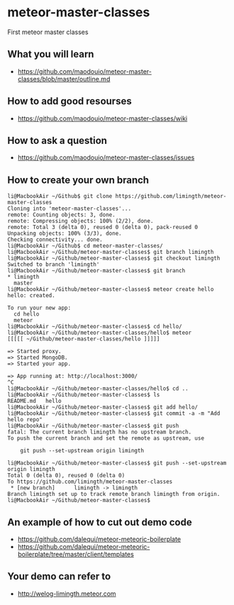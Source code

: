 # meteor-master-classes
First meteor master classes 

## What you will learn
* https://github.com/maodouio/meteor-master-classes/blob/master/outline.md

## How to add good resourses
* https://github.com/maodouio/meteor-master-classes/wiki

## How to ask a question
* https://github.com/maodouio/meteor-master-classes/issues 

## How to create your own branch
```
li@MacbookAir ~/Github$ git clone https://github.com/limingth/meteor-master-classes
Cloning into 'meteor-master-classes'...
remote: Counting objects: 3, done.
remote: Compressing objects: 100% (2/2), done.
remote: Total 3 (delta 0), reused 0 (delta 0), pack-reused 0
Unpacking objects: 100% (3/3), done.
Checking connectivity... done.
li@MacbookAir ~/Github$ cd meteor-master-classes/
li@MacbookAir ~/Github/meteor-master-classes$ git branch limingth
li@MacbookAir ~/Github/meteor-master-classes$ git checkout limingth
Switched to branch 'limingth'
li@MacbookAir ~/Github/meteor-master-classes$ git branch
* limingth
  master
li@MacbookAir ~/Github/meteor-master-classes$ meteor create hello
hello: created.                               

To run your new app:                          
  cd hello                                    
  meteor                                      
li@MacbookAir ~/Github/meteor-master-classes$ cd hello/
li@MacbookAir ~/Github/meteor-master-classes/hello$ meteor
[[[[[ ~/Github/meteor-master-classes/hello ]]]]]

=> Started proxy.                             
=> Started MongoDB.                           
=> Started your app.                          

=> App running at: http://localhost:3000/
^C
li@MacbookAir ~/Github/meteor-master-classes/hello$ cd ..
li@MacbookAir ~/Github/meteor-master-classes$ ls
README.md	hello
li@MacbookAir ~/Github/meteor-master-classes$ git add hello/
li@MacbookAir ~/Github/meteor-master-classes$ git commit -a -m "Add hello repo"
li@MacbookAir ~/Github/meteor-master-classes$ git push 
fatal: The current branch limingth has no upstream branch.
To push the current branch and set the remote as upstream, use

    git push --set-upstream origin limingth

li@MacbookAir ~/Github/meteor-master-classes$ git push --set-upstream origin limingth
Total 0 (delta 0), reused 0 (delta 0)
To https://github.com/limingth/meteor-master-classes
 * [new branch]      limingth -> limingth
Branch limingth set up to track remote branch limingth from origin.
li@MacbookAir ~/Github/meteor-master-classes$ 
```

## An example of how to cut out demo code
* https://github.com/dalequi/meteor-meteoric-boilerplate
* https://github.com/dalequi/meteor-meteoric-boilerplate/tree/master/client/templates

## Your demo can refer to 
* http://welog-limingth.meteor.com
